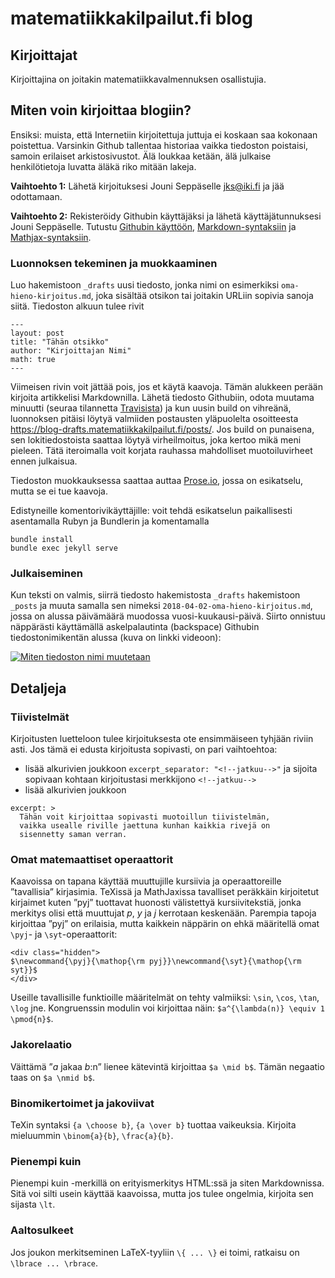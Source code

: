 matematiikkakilpailut.fi blog
=============================

## Kirjoittajat

Kirjoittajina on joitakin matematiikkavalmennuksen osallistujia.

## Miten voin kirjoittaa blogiin?

Ensiksi: muista, että Internetiin kirjoitettuja juttuja ei koskaan
saa kokonaan poistettua. Varsinkin Github tallentaa historiaa
vaikka tiedoston poistaisi, samoin erilaiset arkistosivustot.
Älä loukkaa ketään, älä julkaise henkilötietoja luvatta äläkä
riko mitään lakeja.

**Vaihtoehto 1:** Lähetä kirjoituksesi Jouni Seppäselle <jks@iki.fi>
ja jää odottamaan.

**Vaihtoehto 2:** Rekisteröidy Githubin käyttäjäksi ja lähetä 
käyttäjätunnuksesi Jouni Seppäselle. Tutustu [Githubin käyttöön][gh],
[Markdown-syntaksiin][md] ja [Mathjax-syntaksiin][math].

### Luonnoksen tekeminen ja muokkaaminen

Luo hakemistoon `_drafts` uusi tiedosto, jonka nimi on esimerkiksi
`oma-hieno-kirjoitus.md`, joka sisältää otsikon tai joitakin URLiin
sopivia sanoja siitä.
Tiedoston alkuun tulee rivit

```
---
layout: post
title: "Tähän otsikko"
author: "Kirjoittajan Nimi"
math: true
---
```

Viimeisen rivin voit jättää pois, jos et käytä kaavoja.  Tämän
alukkeen perään kirjoita artikkelisi Markdownilla.  Lähetä tiedosto
Githubiin, odota muutama minuutti (seuraa tilannetta [Travisista][travis])
ja kun uusin build on vihreänä, luonnoksen pitäisi löytyä valmiiden postausten
yläpuolelta osoitteesta https://blog-drafts.matematiikkakilpailut.fi/posts/.
Jos build on punaisena, sen lokitiedostoista saattaa löytyä virheilmoitus,
joka kertoo mikä meni pieleen. Tätä iteroimalla voit korjata rauhassa
mahdolliset muotoiluvirheet ennen julkaisua.

Tiedoston muokkauksessa saattaa auttaa [Prose.io][prose], jossa on
esikatselu, mutta se ei tue kaavoja.

Edistyneille komentorivikäyttäjille: voit tehdä esikatselun paikallisesti
asentamalla Rubyn ja Bundlerin ja komentamalla

```
bundle install
bundle exec jekyll serve
```

### Julkaiseminen

Kun teksti on valmis, siirrä tiedosto hakemistosta `_drafts`
hakemistoon `_posts` ja muuta samalla sen nimeksi
`2018-04-02-oma-hieno-kirjoitus.md`, jossa on alussa päivämäärä
muodossa vuosi-kuukausi-päivä. Siirto onnistuu näppärästi käyttämällä
askelpalautinta (backspace) Githubin tiedostonimikentän alussa (kuva
on linkki videoon):

[![Miten tiedoston nimi muutetaan][gfy-kuva]][gfy-video]


[gh]: https://guides.github.com/
[md]: https://commonmark.org/help/
[math]: https://math.meta.stackexchange.com/questions/5020/mathjax-basic-tutorial-and-quick-reference
[prose]: https://prose.io
[travis]: https://travis-ci.org/matematiikkakilpailut/blog/builds
[gfy-kuva]: https://thumbs.gfycat.com/RipeTallAtlanticspadefish-poster.jpg
[gfy-video]: https://gfycat.com/RipeTallAtlanticspadefish

## Detaljeja

### Tiivistelmät

Kirjoitusten luetteloon tulee kirjoituksesta ote ensimmäiseen tyhjään
riviin asti. Jos tämä ei edusta kirjoitusta sopivasti, on pari vaihtoehtoa:

- lisää alkurivien joukkoon `excerpt_separator: "<!--jatkuu-->"` ja sijoita
  sopivaan kohtaan kirjoitustasi merkkijono `<!--jatkuu-->`
- lisää alkurivien joukkoon

```
excerpt: >
  Tähän voit kirjoittaa sopivasti muotoillun tiivistelmän,
  vaikka usealle riville jaettuna kunhan kaikkia rivejä on
  sisennetty saman verran.
```

### Omat matemaattiset operaattorit

Kaavoissa on tapana käyttää muuttujille kursiivia ja operaattoreille
”tavallisia” kirjasimia. TeXissä ja MathJaxissa tavalliset peräkkäin
kirjoitetut kirjaimet kuten ”pyj” tuottavat huonosti välistettyä
kursiivitekstiä, jonka merkitys olisi että muuttujat <i>p</i>, <i>y</i> ja <i>j</i>
kerrotaan keskenään. Parempia tapoja kirjoittaa ”pyj” on erilaisia,
mutta kaikkein näppärin on ehkä määritellä omat `\pyj`- ja `\syt`-operaattorit:

```
<div class="hidden">
$\newcommand{\pyj}{\mathop{\rm pyj}}\newcommand{\syt}{\mathop{\rm syt}}$
</div>
```

Useille tavallisille funktioille määritelmät on tehty valmiiksi:
`\sin`, `\cos`, `\tan`, `\log` jne.
Kongruenssin modulin voi kirjoittaa näin: `$a^{\lambda(n)} \equiv 1 \pmod{n}$`.

### Jakorelaatio

Väittämä ”<i>a</i> jakaa <i>b</i>:n” lienee kätevintä kirjoittaa `$a \mid b$`.
Tämän negaatio taas on `$a \nmid b$`.

### Binomikertoimet ja jakoviivat

TeXin syntaksi `{a \choose b}`, `{a \over b}` tuottaa vaikeuksia.
Kirjoita mieluummin `\binom{a}{b}`, `\frac{a}{b}`.

### Pienempi kuin

Pienempi kuin -merkillä on erityismerkitys HTML:ssä ja siten Markdownissa.
Sitä voi silti usein käyttää kaavoissa, mutta jos tulee ongelmia, kirjoita
sen sijasta `\lt`.

### Aaltosulkeet

Jos joukon merkitseminen LaTeX-tyyliin `\{ ... \}` ei toimi, ratkaisu on
`\lbrace ... \rbrace`.
